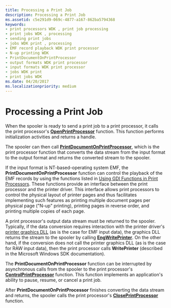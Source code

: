 ```yaml
---
title: Processing a Print Job
description: Processing a Print Job
ms.assetid: c5e291d9-069c-4877-a167-862ba5794368
keywords:
- print processors WDK , print job processing
- print jobs WDK , processing
- sending print jobs
- jobs WDK print , processing
- EMF record playback WDK print processor
- N-up printing WDK
- PrintDocumentOnPrintProcessor
- output formats WDK print processor
- input formats WDK print processor
- jobs WDK print
- print jobs WDK
ms.date: 04/20/2017
ms.localizationpriority: medium
---
```


# Processing a Print Job





When the spooler is ready to send a print job to a print processor, it calls the print processor's [**OpenPrintProcessor**](https://docs.microsoft.com/windows-hardware/drivers/ddi/winsplp/nf-winsplp-openprintprocessor) function. This function performs initialization activities and returns a handle.

The spooler can then call [**PrintDocumentOnPrintProcessor**](https://docs.microsoft.com/windows-hardware/drivers/ddi/winsplp/nf-winsplp-printdocumentonprintprocessor), which is the print processor function that converts the data stream from the input format to the output format and returns the converted stream to the spooler.

If the input format is NT-based-operating system EMF, the **PrintDocumentOnPrintProcessor** function can control the playback of the EMF records by using the functions listed in [Using GDI Functions in Print Processors](using-gdi-functions-in-print-processors.md). These functions provide an interface between the print processor and the printer driver. This interface allows print processors to control the physical layout of printer pages and thus facilitates implementing such features as printing multiple document pages per physical page ("N-up" printing), printing pages in reverse order, and printing multiple copies of each page.

A print processor's output data stream must be returned to the spooler. Typically, if the data conversion requires interaction with the printer driver's [printer graphics DLL](printer-graphics-dll.md) (as is the case for EMF input data), the graphics DLL returns the stream to the spooler by calling [**EngWritePrinter**](https://docs.microsoft.com/windows/desktop/api/winddi/nf-winddi-engwriteprinter). On the other hand, if the conversion does not call the printer graphics DLL (as is the case for RAW input data), then the print processor calls **WritePrinter** (described in the Microsoft Windows SDK documentation).

The **PrintDocumentOnPrintProcessor** function can be interrupted by asynchronous calls from the spooler to the print processor's [**ControlPrintProcessor**](https://docs.microsoft.com/windows-hardware/drivers/ddi/winsplp/nf-winsplp-controlprintprocessor) function. This function implements an application's ability to pause, resume, or cancel a print job.

After **PrintDocumentOnPrintProcessor** finishes converting the data stream and returns, the spooler calls the print processor's [**ClosePrintProcessor**](https://docs.microsoft.com/windows-hardware/drivers/ddi/winsplp/nf-winsplp-closeprintprocessor) function.

 

 




